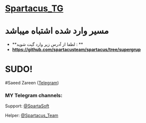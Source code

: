 # [Spartacus_TG](https://telegram.me/Spartacus_TG)


# مسیر وارد شده اشتباه میباشد

* **لطفا از آدرس زیر وارد گیت شوید : **
* **https://github.com/spartacusteam/spartacus/tree/supergrup**

# SUDO!

#Saeed Zareen  ([Telegram](https://telegram.me/ir_telegram_developer))

### MY Telegram channels:

Support: [@SpartaSoft](https://telegram.me/spartasoft)

Helper: [@Spartacus_Team](https://telegram.me/spartacus_team)

